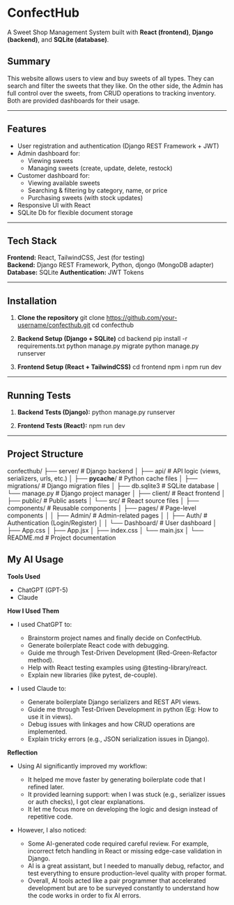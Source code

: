 # ConfectHub
A Sweet Shop Management System built with **React (frontend)**, **Django (backend)**, and **SQLite (database)**. 

## Summary
This website allows users to view and buy sweets of all types. They can search and filter the sweets that they like. On the other side, the Admin has full control over the sweets, from CRUD operations to tracking inventory. Both are provided dashboards for their usage.

---

## Features
- User registration and authentication (Django REST Framework + JWT)
- Admin dashboard for:
  - Viewing sweets
  - Managing sweets (create, update, delete, restock)
- Customer dashboard for:
  - Viewing available sweets
  - Searching & filtering by category, name, or price
  - Purchasing sweets (with stock updates)
- Responsive UI with React
- SQLite Db for flexible document storage

---

## Tech Stack
**Frontend:** React, TailwindCSS, Jest (for testing)  
**Backend:** Django REST Framework, Python, djongo (MongoDB adapter)  
**Database:** SQLite
**Authentication:** JWT Tokens  

---

## Installation

1. **Clone the repository**
    git clone https://github.com/your-username/confecthub.git
    cd confecthub

2. **Backend Setup (Django + SQLite)**
    cd backend
    pip install -r requirements.txt
    python manage.py migrate
    python manage.py runserver  

3. **Frontend Setup (React + TailwindCSS)**
    cd frontend
    npm i
    npm run dev

---

## Running Tests
1. **Backend Tests (Django):**
    python manage.py runserver

2. **Frontend Tests (React):**
    npm run dev

---

## Project Structure

confecthub/
├── server/                   # Django backend
│   ├── api/                  # API logic (views, serializers, urls, etc.)
│   ├── __pycache__/          # Python cache files
│   ├── migrations/           # Django migration files
│   ├── db.sqlite3            # SQLite database
│   └── manage.py             # Django project manager
│
├── client/                   # React frontend
│   ├── public/               # Public assets
│   └── src/                  # React source files
│       ├── components/       # Reusable components
│       ├── pages/            # Page-level components
│       │   ├── Admin/        # Admin-related pages
│       │   ├── Auth/         # Authentication (Login/Register)
│       │   └── Dashboard/    # User dashboard
│       ├── App.css
│       ├── App.jsx
│       ├── index.css
│       └── main.jsx
│
└── README.md                 # Project documentation

## My AI Usage

**Tools Used**
- ChatGPT (GPT-5)
- Claude

**How I Used Them**
- I used ChatGPT to:
    - Brainstorm project names and finally decide on ConfectHub.
    - Generate boilerplate React code with debugging.
    - Guide me through Test-Driven Development (Red-Green-Refactor method).
    - Help with React testing examples using @testing-library/react.
    - Explain new libraries (like pytest, de-couple).

- I used Claude to:
    - Generate boilerplate Django serializers and REST API views.
    - Guide me through Test-Driven Development in python (Eg: How to use it in views).
    - Debug issues with linkages and how CRUD operations are implemented.
    - Explain tricky errors (e.g., JSON serialization issues in Django).

**Reflection**
- Using AI significantly improved my workflow:
    - It helped me move faster by generating boilerplate code that I refined later.
    - It provided learning support: when I was stuck (e.g., serializer issues or auth checks), I got clear explanations.
    - It let me focus more on developing the logic and design instead of repetitive code.

- However, I also noticed:
    - Some AI-generated code required careful review. For example, incorrect fetch handling in React or missing edge-case validation in Django.
    - AI is a great assistant, but I needed to manually debug, refactor, and test everything to ensure production-level quality with proper format.
    - Overall, AI tools acted like a pair programmer that accelerated development but are to be surveyed constantly to understand how the code works in order to fix AI errors.


